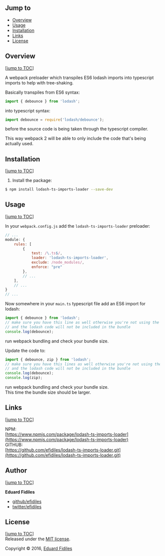 ## Jump to

* [Overview](#overview)
* [Usage](#usage)
* [Installation](#installation)
* [Links](#links)
* [License](#license)

## Overview 
[[jump to TOC](#jump-to)]

A webpack preloader which transpiles ES6 lodash imports into 
typescript imports to help with tree-shaking.

Basically transpiles from ES6 syntax:

```js
import { debounce } from 'lodash';
```

into typescript syntax:

```js
import debounce = require('lodash/debounce');
```

before the source code is being taken through the typescript compiler.

This way webpack 2 will be able to only include the code that's being actually used.

## Installation
[[jump to TOC](#jump-to)]

1. Install the package:  
```sh
$ npm install lodash-ts-imports-loader --save-dev
```

## Usage
[[jump to TOC](#jump-to)]

In your `webpack.config.js` add the `lodash-ts-imports-loader` preloader:

```js
// ...
module: {
    rules: [
        {
            test: /\.ts$/,
            loader: 'lodash-ts-imports-loader',
            exclude: /node_modules/,
            enforce: "pre"
        },
        // ...
    ],
    // ...
}
// ...
```

Now somewhere in your `main.ts` typescript file add an ES6 import for lodash:

```js
import { debounce } from 'lodash';
// make sure you have this line as well otherwise you're not using the import member
// and the lodash code will not be included in the bundle
console.log(debounce); 
```

run webpack bundling and check your bundle size.

Update the code to:

```js
import { debounce, zip } from 'lodash';
// make sure you have this lines as well otherwise you're not using the import members
// and the lodash code will not be included in the bundle
console.log(debounce); 
console.log(zip); 
```

run webpack bundling and check your bundle size.  
This time the bundle size should be larger.

## Links 
[[jump to TOC](#jump-to)]

NPM:  
[https://www.npmjs.com/package/lodash-ts-imports-loader](https://www.npmjs.com/package/lodash-ts-imports-loader)  
GITHUB:  
[https://github.com/efidiles/lodash-ts-imports-loader.git](https://github.com/efidiles/lodash-ts-imports-loader.git)  

## Author 
[[jump to TOC](#jump-to)]

**Eduard Fidiles**

* [github/efidiles](https://github.com/efidiles)  
* [twitter/efidiles](http://twitter.com/efidiles)  

## License 
[[jump to TOC](#jump-to)]  
Released under the [MIT license](https://github.com/lodash-ts-imports-loader/lodash-ts-imports-loader/blob/master/LICENSE).


Copyright © 2016, [Eduard Fidiles](https://github.com/efidiles)  